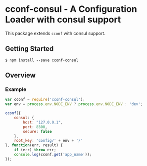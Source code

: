 # cconf-consul - A Configuration Loader with consul support

This package extends `cconf` with consul support.

## Getting Started

```shell
$ npm install --save cconf-consul
```

## Overview
### Example

```js
var cconf = require('cconf-consul');
var env = process.env.NODE_ENV ? process.env.NODE_ENV : 'dev';

cconf({
    consul: {
        host: "127.0.0.1",
        port: 8500,
        secure: false
    },
    root_key: 'config/' + env + '/'
}, function(err, result) {
    if (err) throw err;
    console.log(cconf.get('app_name'));
});
```